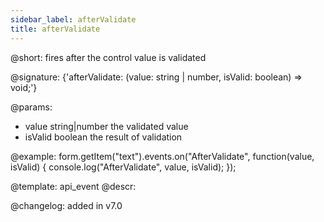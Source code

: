 ```yaml
---
sidebar_label: afterValidate
title: afterValidate
---          
```


@short: fires after the control value is validated

@signature: {'afterValidate: (value: string | number, isValid: boolean) => void;'}
 
@params:
- value       string|number  the validated value
- isValid     boolean     the result of validation

@example:
form.getItem("text").events.on("AfterValidate", function(value, isValid) {
    console.log("AfterValidate", value, isValid);
});

@template: api_event
@descr:

@changelog: added in v7.0
